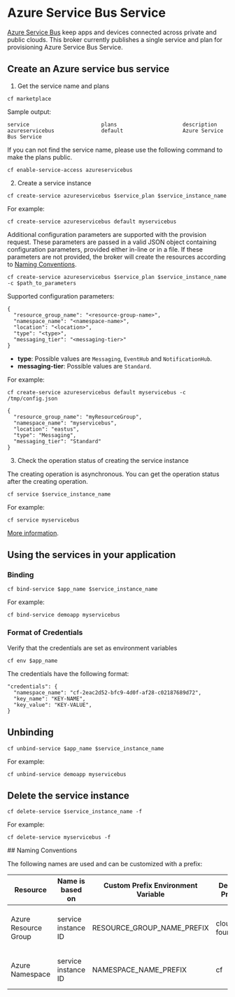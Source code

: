 # Azure Service Bus Service

[Azure Service Bus](https://azure.microsoft.com/en-us/services/service-bus/) keep apps and devices connected across private and public clouds. This broker currently publishes a single service and plan for provisioning Azure Service Bus Service.

## Create an Azure service bus service

1. Get the service name and plans

  ```
  cf marketplace
  ```

  Sample output:

  ```
  service                       plans                     description
  azureservicebus               default                   Azure Service Bus Service
  ```

  If you can not find the service name, please use the following command to make the plans public.

  ```
  cf enable-service-access azureservicebus
  ```

2. Create a service instance

  ```
  cf create-service azureservicebus $service_plan $service_instance_name
  ```

  For example:

  ```
  cf create-service azureservicebus default myservicebus
  ```

  Additional configuration parameters are supported with the provision request. These parameters are passed in a valid JSON object containing configuration parameters, provided either in-line or in a file. If these parameters are not provided, the broker will create the resources according to [Naming Conventions](#naming-conventions).

  ```
  cf create-service azureservicebus $service_plan $service_instance_name -c $path_to_parameters
  ```

  Supported configuration parameters:
  ```
  {
    "resource_group_name": "<resource-group-name>",
    "namespace_name": "<namespace-name>",
    "location": "<location>",
    "type": "<type>",
    "messaging_tier": "<messaging-tier>"
  }
  ```

  * **type**: Possible values are `Messaging`, `EventHub` and `NotificationHub`.
  * **messaging-tier**: Possible values are `Standard`.

  For example:

  ```
  cf create-service azureservicebus default myservicebus -c /tmp/config.json
  ```

  ```
  {
    "resource_group_name": "myResourceGroup",
    "namespace_name": "myservicebus",
    "location": "eastus",
    "type": "Messaging",
    "messaging_tier": "Standard"
  }
  ```

3. Check the operation status of creating the service instance

  The creating operation is asynchronous. You can get the operation status after the creating operation.

  ```
  cf service $service_instance_name
  ```

  For example:

  ```
  cf service myservicebus
  ```

[More information](http://docs.cloudfoundry.org/devguide/services/managing-services.html#create).

## Using the services in your application

### Binding

  ```
  cf bind-service $app_name $service_instance_name
  ```

  For example:

  ```
  cf bind-service demoapp myservicebus
  ```

### Format of Credentials

  Verify that the credentials are set as environment variables

  ```
  cf env $app_name
  ```

  The credentials have the following format:
  
  ```
  "credentials": {
    "namespace_name": "cf-2eac2d52-bfc9-4d0f-af28-c02187689d72",
    "key_name": "KEY-NAME",
    "key_value": "KEY-VALUE",
  }
  ```

## Unbinding

  ```
  cf unbind-service $app_name $service_instance_name
  ```

  For example:

  ```
  cf unbind-service demoapp myservicebus
  ```

## Delete the service instance

  ```
  cf delete-service $service_instance_name -f
  ```

  For example:

  ```
  cf delete-service myservicebus -f
  ```

<a name="naming-conventions" />
## Naming Conventions

The following names are used and can be customized with a prefix:

Resource         | Name is based on     | Custom Prefix Environment Variable  | Default Prefix    | Example Name  
-----------------|----------------------|-------------------------------------|-------------------|---------------
Azure Resource Group | service instance ID | RESOURCE_GROUP_NAME_PREFIX | cloud-foundry- | cloud-foundry-2eac2d52-bfc9-4d0f-af28-c02187689d72
Azure Namespace | service instance ID | NAMESPACE_NAME_PREFIX | cf | cf2eac2d52-bfc9-4d0f-af28-c02187689d72
